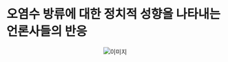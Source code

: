 # 오염수 방류에 대한 정치적 성향을 나타내는 언론사들의 반응
<p align="center">
  <img src="https://github.com/2reten/Vis_Project/assets/145303952/c7aa92d0-3782-4771-badc-20618269f7bf" alt="이미지">
</p>
